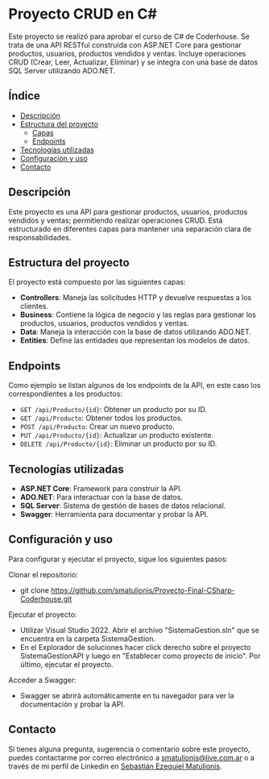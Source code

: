 # Proyecto CRUD en C#
Este proyecto se realizó para aprobar el curso de C# de Coderhouse. Se trata de una API RESTful construida con ASP.NET Core para gestionar productos, usuarios, productos vendidos y ventas. Incluye operaciones CRUD (Crear, Leer, Actualizar, Eliminar) y se integra con una base de datos SQL Server utilizando ADO.NET.

## Índice

- [Descripción](#descripción)
- [Estructura del proyecto](#estructura-del-proyecto)
  - [Capas](#capas)
  - [Endpoints](#endpoints)
- [Tecnologías utilizadas](#tecnologías-utilizadas)
- [Configuración y uso](#configuración-y-uso)
- [Contacto](#contacto)

## Descripción
Este proyecto es una API para gestionar productos, usuarios, productos vendidos y ventas; permitiendo realizar operaciones CRUD. Está estructurado en diferentes capas para mantener una separación clara de responsabilidades.

## Estructura del proyecto
El proyecto está compuesto por las siguientes capas:

- **Controllers**: Maneja las solicitudes HTTP y devuelve respuestas a los clientes.
- **Business**: Contiene la lógica de negocio y las reglas para gestionar los productos, usuarios, productos vendidos y ventas.
- **Data**: Maneja la interacción con la base de datos utilizando ADO.NET.
- **Entities**: Define las entidades que representan los modelos de datos.

## Endpoints
Como ejemplo se listan algunos de los endpoints de la API, en este caso los correspondientes a los productos:

- `GET /api/Producto/{id}`: Obtener un producto por su ID.
- `GET /api/Producto`: Obtener todos los productos.
- `POST /api/Producto`: Crear un nuevo producto.
- `PUT /api/Producto/{id}`: Actualizar un producto existente.
- `DELETE /api/Producto/{id}`: Eliminar un producto por su ID.

## Tecnologías utilizadas

- **ASP.NET Core**: Framework para construir la API.
- **ADO.NET**: Para interactuar con la base de datos.
- **SQL Server**: Sistema de gestión de bases de datos relacional.
- **Swagger**: Herramienta para documentar y probar la API.

## Configuración y uso

Para configurar y ejecutar el proyecto, sigue los siguientes pasos:

Clonar el repositorio:
- git clone https://github.com/smatulionis/Proyecto-Final-CSharp-Coderhouse.git

Ejecutar el proyecto:  
- Utilizar Visual Studio 2022. Abrir el archivo "SistemaGestion.sln" que se encuentra en la carpeta SistemaGestion.
- En el Explorador de soluciones hacer click derecho sobre el proyecto SistemaGestionAPI y luego en "Establecer como proyecto de inicio". Por último, ejecutar el proyecto.

Acceder a Swagger:
- Swagger se abrirá automáticamente en tu navegador para ver la documentación y probar la API.

## Contacto
Si tienes alguna pregunta, sugerencia o comentario sobre este proyecto, puedes contactarme por correo electrónico a [smatulionis@live.com.ar](mailto:smatulionis@live.com.ar) o a través de mi perfil de Linkedin en [Sebastián Ezequiel Matulionis](https://www.linkedin.com/in/smatulionisdesarrollosoftware/).
